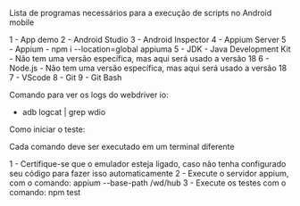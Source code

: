 Lista de programas necessários para a execução de scripts no Android mobile

1 - App demo
2 - Android Studio
3 - Android Inspector
4 - Appium Server
5 - Appium - npm i --location=global appiuma
5 - JDK - Java Development Kit - Não tem uma versão específica, mas aqui será usado a versão 18
6 - Node.js - Não tem uma versão específica, mas aqui será usado a versão 18
7 - VScode
8 - Git
9 - Git Bash

Comando para ver os logs do webdriver io:
* adb logcat | grep wdio

Como iniciar o teste:

Cada comando deve ser executado em um terminal diferente

1 - Certifique-se que o emulador esteja ligado, caso não tenha configurado seu código para fazer isso automaticamente
2 - Execute o servidor appium, com o comando: appium --base-path /wd/hub
3 - Execute os testes com o comando: npm test


